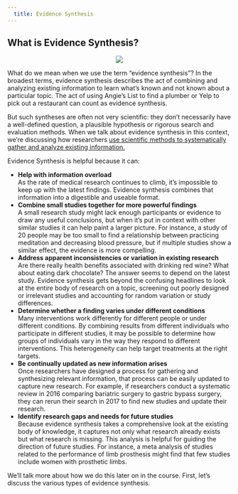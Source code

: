 ```yaml
---
  title: Evidence Synthesis
---
```


## What is Evidence Synthesis? 


<center>
<img src="{{site.baseurl}}/img/research.jpg" >
</center>


What do we mean when we use the term “evidence synthesis”? In the broadest terms, evidence synthesis describes the act of combining and analyzing existing information to learn what’s known and not known about a particular topic. The act of using Angie’s List to find a plumber or Yelp to pick out a restaurant can count as evidence synthesis. 

But such syntheses are often not very scientific: they don’t necessarily have a well-defined question, a plausible hypothesis or rigorous search and evaluation methods. When we talk about evidence synthesis in this context, we’re discussing how researchers <u>use scientific methods to systematically gather and analyze existing information.</u> 

Evidence Synthesis is helpful because it can:

- **Help with information overload**<br>
As the rate of medical research continues to climb, it’s impossible to keep up with the latest findings. Evidence synthesis combines that information into a digestible and useable format.
- **Combine small studies together for more powerful findings**<br>
A small research study might lack enough participants or evidence to draw any useful conclusions, but when it’s put in context with other similar studies it can help paint a larger picture.  For instance, a study of 20 people may be too small to find a relationship between practicing meditation and decreasing blood pressure, but if multiple studies show a similar effect, the evidence is more compelling.
- **Address apparent inconsistencies or variation in existing research**<br>
Are there really health benefits associated with drinking red wine? What about eating dark chocolate? The answer seems to depend on the latest study. Evidence synthesis gets beyond the confusing headlines to look at the entire body of research on a topic, screening out poorly designed or irrelevant studies and accounting for random variation or study differences. 
- **Determine whether a finding varies under different conditions**<br>
Many interventions work differently for different people or under different conditions. By combining results from different individuals who participate in different studies, it may be possible to determine how groups of individuals vary in the way they respond to different interventions. This heterogeneity can help target treatments at the right targets. 
- **Be continually updated as new information arises**<br>
Once researchers have designed a process for gathering and synthesizing relevant information, that process can be easily updated to capture new research. For example, if researchers conduct a systematic review in 2016 comparing bariatric surgery to gastric bypass surgery, they can rerun their search in 2017 to find new studies and update their research.
- **Identify research gaps and needs for future studies**<br>
Because evidence synthesis takes a comprehensive look at the existing body of knowledge, it captures not only what research already exists but what research is missing. This analysis is helpful for guiding the direction of future studies. For instance, a meta analysis of studies related to the performance of limb prosthesis might find that few studies include women with prosthetic limbs. 
             
We’ll talk more about how we do this later on in the course. First, let’s discuss the various types of evidence synthesis.
